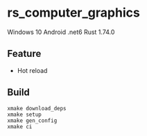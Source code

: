 # rs_computer_graphics

Windows 10
Android
.net6
Rust 1.74.0

## Feature
- Hot reload

## Build
```
xmake download_deps
xmake setup
xmake gen_config
xmake ci
```